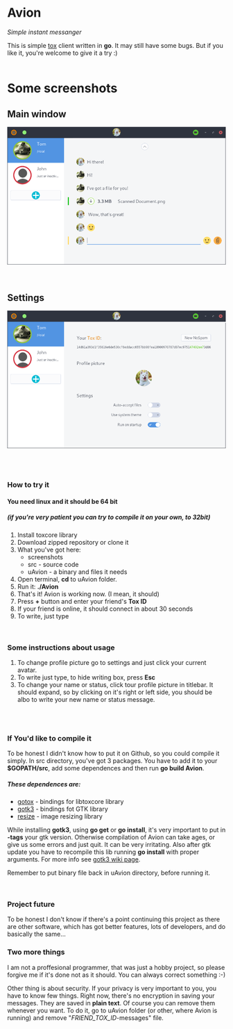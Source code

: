 # Avion
*Simple instant messanger*

This is simple [tox](tox.chat) client written in **go**. It may still have some bugs. But if you like it, you're welcome to give it a try :)
<br>
<br>

# Some screenshots
## Main window
![](screenshots/screenshot_1.png)

<br>

## Settings

![](screenshots/screenshot_2.png)

<br>


<br>

### How to try it
#### You need linux and it should be 64 bit
##### *(if you're very patient you can try to compile it on your own, to 32bit)*
1. Install toxcore library
2. Download zipped repository or clone it
3. What you've got here:
    * screenshots
    * src - source code
    * uAvion - a binary and files it needs
4. Open terminal, **cd** to uAvion folder.
5. Run it: **./Avion**
6. That's it! Avion is working now. (I mean, it should)
7. Press **+** button and enter your friend's **Tox ID**
8. If your friend is online, it should connect in about 30 seconds
9. To write, just type

<br>

### Some instructions about usage
1. To change profile picture go to settings and just click your current avatar.
2. To write just type, to hide writing box, press **Esc**
3. To change your name or status, click tour profile picture in titlebar. It should expand, so by clicking on it's right or left side, you should be albo to write your new name or status message.
<br>
<br>



### If You'd like to compile it
To be honest I didn't know how to put it on Github, so you could compile it simply.
In src directory, you've got 3 packages. You have to add it to your **$GOPATH/src**, add some dependences and then
run **go build Avion**. 
##### These dependences are:
* [gotox](https://github.com/codedust/go-tox) - bindings for libtoxcore library
* [gotk3](https://github.com/gotk3/gotk3) - bindings fot GTK library
* [resize](https://github.com/nfnt/resize) - image resizing library


While installing **gotk3**, using **go get** or **go install**, it's very important to put in **-tags** your gtk version. Otherwise compilation of Avion can take ages, or give us some errors and just quit. It can be very irritating. Also after gtk update you have to recompile this lib running **go install** with proper arguments. For more info see [gotk3 wiki page](https://github.com/gotk3/gotk3/wiki#installation).

Remember to put binary file back in uAvion directory, before running it.

<br>

### Project future
To be honest I don't know if there's a point
continuing this project as there are other software,
which has got better features, lots of developers, and do basically the same...
<br>

### Two more things
I am not a proffesional programmer, that was just a hobby project, so please forgive me if it's done not as it should. You can always correct something :-)

Other thing is about security. If your privacy is very important to you, you have to know few things. Right now, there's no encryption in saving your messages. They are saved in **plain text**. Of course you can remove them whenever you want. To do it, go to uAvion folder (or other, where Avion is running) and remove "*FRIEND_TOX_ID*-messages" file.





